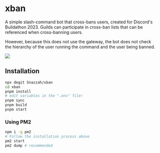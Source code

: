 # xban
A simple slash-command bot that cross-bans users, created for Discord's Buildathon 2023. Guilds can participate in cross-ban lists that can be referenced when cross-banning users.

However, because this does not use the gateway, the bot does not check the hierarchy of the user running the command and the user being banned.

![](https://get.snaz.in/5F6dG5f.png)

## Installation
```sh
npx degit Snazzah/xban
cd xban
pnpm install
# edit variables in the ".env" file!
pnpm sync
pnpm build
pnpm start
```

### Using PM2
```sh
npm i -g pm2
# Follow the installation process above
pm2 start
pm2 dump # recommended
```
